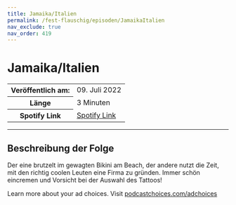```yaml
---
title: Jamaika/Italien
permalink: /fest-flauschig/episoden/JamaikaItalien
nav_exclude: true
nav_order: 419
---
```


# Jamaika/Italien
<table class="resp-table dcf-table dcf-table-responsive dcf-table-bordered dcf-table-striped dcf-w-100%">
                    <tbody>
                        <tr>
                            <th scope="row">Veröffentlich am:</th>
                            <td data-label="Veröffentlich am:">09. Juli 2022</td>
                        </tr>
                        <tr>
                            <th scope="row">Länge </th>
                            <td data-label="Länge ">3 Minuten</td>
                        </tr><tr>
                                <th scope="row">Spotify Link</th>
                                <td data-label="Spotify Link"><a href="https://open.spotify.com/episode/6nGjVQTTMxC4K8859Wm9zc">Spotify Link</a></td>
                            </tr></tbody>
                </table>

***

## Beschreibung der Folge

<div>
<p>Der eine brutzelt im gewagten Bikini am Beach, der andere nutzt die Zeit, mit den richtig coolen Leuten eine Firma zu gründen. Immer schön eincremen und Vorsicht bei der Auswahl des Tattoos!</p><p> </p><p>Learn more about your ad choices. Visit <a href="https://podcastchoices.com/adchoices" rel="nofollow">podcastchoices.com/adchoices</a></p>  
</div>

